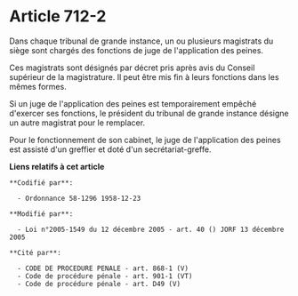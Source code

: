 # Article 712-2

Dans chaque tribunal de grande instance, un ou plusieurs magistrats du siège sont chargés des fonctions de juge de
l'application des peines.

Ces magistrats sont désignés par décret pris après avis du Conseil supérieur de la magistrature. Il peut être mis fin à leurs
fonctions dans les mêmes formes.

Si un juge de l'application des peines est temporairement empêché d'exercer ses fonctions, le président du tribunal de grande
instance désigne un autre magistrat pour le remplacer.

Pour le fonctionnement de son cabinet, le juge de l'application des peines est assisté d'un greffier et doté d'un
secrétariat-greffe.

**Liens relatifs à cet article**

	**Codifié par**:

	  - Ordonnance 58-1296 1958-12-23

	**Modifié par**:

	  - Loi n°2005-1549 du 12 décembre 2005 - art. 40 () JORF 13 décembre 2005

	**Cité par**:

	  - CODE DE PROCEDURE PENALE - art. 868-1 (V)
	  - Code de procédure pénale - art. 901-1 (VT)
	  - Code de procédure pénale - art. D49 (V)
